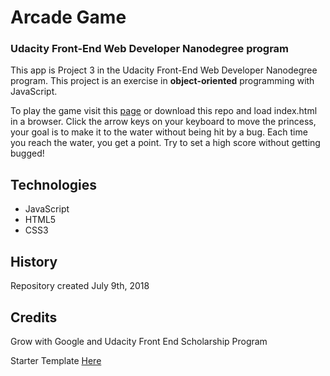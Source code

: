 # Arcade Game
### Udacity Front-End Web Developer Nanodegree program

This app is Project 3 in the Udacity Front-End Web Developer Nanodegree program. This project is an exercise in **object-oriented** programming with JavaScript.

To play the game visit this [page](https://ec-miller.github.io/frontend-nanodegree-arcade-game) or download this repo and load index.html in a browser. Click the arrow keys on your keyboard to move the princess, your goal is to make it to the water without being hit by a bug. Each time you reach the water, you get a point. Try to set a high score without getting bugged!

## Technologies
- JavaScript
- HTML5
- CSS3

## History
Repository created July 9th, 2018

## Credits
Grow with Google and Udacity Front End Scholarship Program

Starter Template [Here](https://github.com/udacity/frontend-nanodegree-arcade-game)  